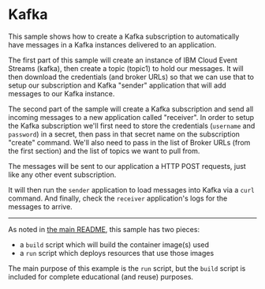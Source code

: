 # Kafka

This sample shows how to create a Kafka subscription to automatically have
messages in a Kafka instances delivered to an application.

The first part of this sample will create an instance of IBM Cloud Event
Streams (kafka), then create a topic (topic1) to hold our messages. It
will then download the credentials (and broker URLs) so that we can use
that to setup our subscription and Kafka "sender" application that will
add messages to our Kafka instance.

The second part of the sample will create a Kafka subscription and send
all incoming messages to a new application called "receiver". In order
to setup the Kafka subscription we'll first need to store the credentials
(`username` and `password`) in a secret, then pass in that secret name on
the subscription "create" command. We'll also need to pass in the list of
Broker URLs (from the first section) and the list of topics we want to
pull from.

The messages will be sent to our application a HTTP POST requests, just
like any other event subscription.

It will then run the `sender` application to load messages into Kafka via
a `curl` command. And finally, check the `receiver` application's logs
for the messages to arrive.

- - -

As noted in [the main README](../README.md), this sample has two pieces:

- a `build` script which will build the container image(s) used
- a `run` script which deploys resources that use those images

The main purpose of this example is the `run` script, but the `build`
script is included for complete educational (and reuse) purposes.
